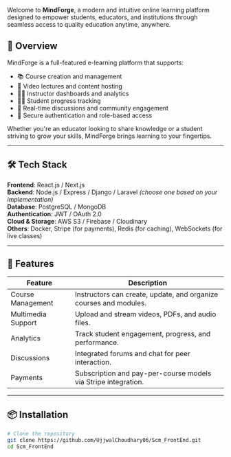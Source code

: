 Welcome to **MindForge**, a modern and intuitive online learning platform designed to empower students, educators, and institutions through seamless access to quality education anytime, anywhere.

## 🚀 Overview

MindForge is a full-featured e-learning platform that supports:

- 📚 Course creation and management
- 🎥 Video lectures and content hosting
- 👨‍🏫 Instructor dashboards and analytics
- 👩‍🎓 Student progress tracking
- 💬 Real-time discussions and community engagement
- 🔐 Secure authentication and role-based access

Whether you're an educator looking to share knowledge or a student striving to grow your skills, MindForge brings learning to your fingertips.

---

## 🛠 Tech Stack

**Frontend**: React.js / Next.js  
**Backend**: Node.js / Express / Django / Laravel *(choose one based on your implementation)*  
**Database**: PostgreSQL / MongoDB  
**Authentication**: JWT / OAuth 2.0  
**Cloud & Storage**: AWS S3 / Firebase / Cloudinary  
**Others**: Docker, Stripe (for payments), Redis (for caching), WebSockets (for live classes)

---

## 📂 Features

| Feature | Description |
|--------|-------------|
| Course Management | Instructors can create, update, and organize courses and modules. |
| Multimedia Support | Upload and stream videos, PDFs, and audio files. |
| Analytics | Track student engagement, progress, and performance. |
| Discussions | Integrated forums and chat for peer interaction. |
| Payments | Subscription and pay-per-course models via Stripe integration. |

---

## 📦 Installation

```bash
# Clone the repository
git clone https://github.com/UjjwalChoudhary06/Scm_FrontEnd.git
cd Scm_FrontEnd
